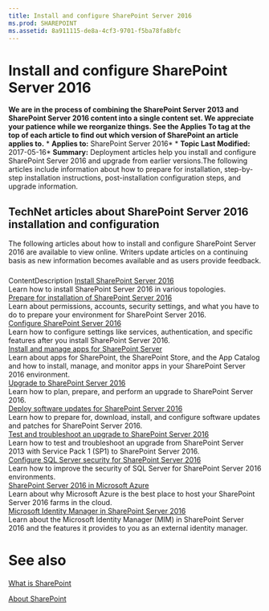 ```yaml
---
title: Install and configure SharePoint Server 2016
ms.prod: SHAREPOINT
ms.assetid: 8a911115-de8a-4cf3-9701-f5ba78fa8bfc
---
```



# Install and configure SharePoint Server 2016
 **We are in the process of combining the SharePoint Server 2013 and SharePoint Server 2016 content into a single content set. We appreciate your patience while we reorganize things. See the Applies To tag at the top of each article to find out which version of SharePoint an article applies to.** * **Applies to:** SharePoint Server 2016*  * **Topic Last Modified:** 2017-05-16* **Summary:** Deployment articles help you install and configure SharePoint Server 2016 and upgrade from earlier versions.The following articles include information about how to prepare for installation, step-by-step installation instructions, post-installation configuration steps, and upgrade information.
## TechNet articles about SharePoint Server 2016 installation and configuration

The following articles about how to install and configure SharePoint Server 2016 are available to view online. Writers update articles on a continuing basis as new information becomes available and as users provide feedback.
### 

ContentDescription [Install SharePoint Server 2016](html/install-sharepoint-server-2016.md) <br/> Learn how to install SharePoint Server 2016 in various topologies.  <br/>  [Prepare for installation of SharePoint Server 2016](html/prepare-for-installation-of-sharepoint-server-2016.md) <br/> Learn about permissions, accounts, security settings, and what you have to do to prepare your environment for SharePoint Server 2016.  <br/>  [Configure SharePoint Server 2016](html/configure-sharepoint-server-2016.md) <br/> Learn how to configure settings like services, authentication, and specific features after you install SharePoint Server 2016.  <br/>  [Install and manage apps for SharePoint Server](html/install-and-manage-apps-for-sharepoint-server.md) <br/> Learn about apps for SharePoint, the SharePoint Store, and the App Catalog and how to install, manage, and monitor apps in your SharePoint Server 2016 environment.  <br/>  [Upgrade to SharePoint Server 2016](html/upgrade-to-sharepoint-server-2016.md) <br/> Learn how to plan, prepare, and perform an upgrade to SharePoint Server 2016.  <br/>  [Deploy software updates for SharePoint Server 2016](html/deploy-software-updates-for-sharepoint-server-2016.md) <br/> Learn how to prepare for, download, install, and configure software updates and patches for SharePoint Server 2016.  <br/>  [Test and troubleshoot an upgrade to SharePoint Server 2016](html/test-and-troubleshoot-an-upgrade-to-sharepoint-server-2016.md) <br/> Learn how to test and troubleshoot an upgrade from SharePoint Server 2013 with Service Pack 1 (SP1) to SharePoint Server 2016.  <br/>  [Configure SQL Server security for SharePoint Server 2016](html/configure-sql-server-security-for-sharepoint-server-2016.md) <br/> Learn how to improve the security of SQL Server for SharePoint Server 2016 environments.  <br/>  [SharePoint Server 2016 in Microsoft Azure](html/sharepoint-server-2016-in-microsoft-azure.md) <br/> Learn about why Microsoft Azure is the best place to host your SharePoint Server 2016 farms in the cloud.  <br/>  [Microsoft Identity Manager in SharePoint Server 2016](html/microsoft-identity-manager-in-sharepoint-server-2016.md) <br/> Learn about the Microsoft Identity Manager (MIM) in SharePoint Server 2016 and the features it provides to you as an external identity manager.  <br/> 
# See also

#### 

 [What is SharePoint](https://support.office.com/en-us/article/What-is-SharePoint-97b915e6-651b-43b2-827d-fb25777f446f)
  
    
    
 [About SharePoint](https://dev.office.com/sharepoint)
  
    
    

  
    
    

